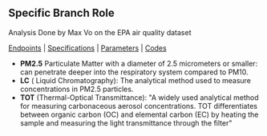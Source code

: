 ## Specific Branch Role
Analysis Done by Max Vo on the EPA air quality dataset

[Endpoints](https://aqs.epa.gov/aqsweb/documents/data_api.html#quarterly) | 
[Specifications](https://aqs.epa.gov/aqsweb/documents/aqs_api_specification.json) | [Parameters](https://aqs.epa.gov/aqsweb/documents/codetables/parameters.html) | 
[Codes](https://www.epa.gov/aqs/aqs-code-list)
* __PM2.5__ Particulate Matter with a diameter of 2.5 micrometers or smaller: can penetrate deeper into the respiratory system compared to PM10.
* __LC__ ( Liquid Chromatography): The analytical method used to measure concentrations in PM2.5 particles.
* __TOT__ (Thermal-Optical Transmittance): "A widely used analytical method for measuring carbonaceous aerosol concentrations. TOT differentiates between organic carbon (OC) and elemental carbon (EC) by heating the sample and measuring the light transmittance through the filter"

